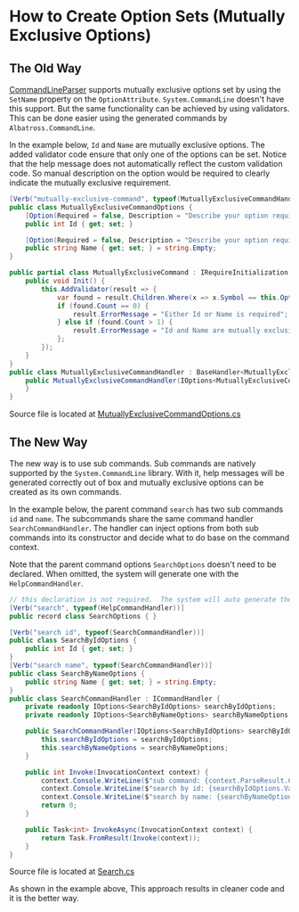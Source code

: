 # How to Create Option Sets (Mutually Exclusive Options)

## The Old Way
[CommandLineParser](https://www.nuget.org/packages/CommandLineParser) supports mutually exclusive options set by using the `SetName` property on the `OptionAttribute`.  `System.CommandLine` doesn't have this support.  But the same functionality can be achieved by using validators.  This can be done easier using the generated commands by `Albatross.CommandLine`.

In the example below, `Id` and `Name` are mutually exclusive options.  The added validator code ensure that only one of the options can be set.  Notice that the help message does not automatically reflect the custom validation code.  So manual description on the option would be required to clearly indicate the mutually exclusive requirement.
```csharp
[Verb("mutually-exclusive-command", typeof(MutuallyExclusiveCommandHandler))]
public class MutuallyExclusiveCommandOptions {
	[Option(Required = false, Description = "Describe your option requirement here")]
	public int Id { get; set; }

	[Option(Required = false, Description = "Describe your option requirement here")]
	public string Name { get; set; } = string.Empty;
}

public partial class MutuallyExclusiveCommand : IRequireInitialization {
	public void Init() {
		this.AddValidator(result => {
			var found = result.Children.Where(x => x.Symbol == this.Option_Id || x.Symbol == this.Option_Name).ToList();
			if (found.Count == 0) {
				result.ErrorMessage = "Either Id or Name is required";
			} else if (found.Count > 1) {
				result.ErrorMessage = "Id and Name are mutually exclusive";
			};
		});
	}
}
public class MutuallyExclusiveCommandHandler : BaseHandler<MutuallyExclusiveCommandOptions> {
	public MutuallyExclusiveCommandHandler(IOptions<MutuallyExclusiveCommandOptions> options, ILogger logger) : base(options, logger) {
	}
}
```
Source file is located at [MutuallyExclusiveCommandOptions.cs](../Sample.CommandLine/MutuallyExclusiveCommandOptions.cs)

## The New Way
The new way is to use sub commands.  Sub commands are natively supported by the `System.CommandLine` library.  With it, help messages will be generated correctly out of box and mutually exclusive options can be created as its own commands.  

In the example below, the parent command `search` has two sub commands `id` and `name`.  The subcommands share the same command handler `SearchCommandHandler`.  The handler can inject options from both sub commands into its constructor and decide what to do base on the command context.

Note that the parent command options `SearchOptions` doesn't need to be declared.  When omitted, the system will generate one with the `HelpCommandHandler`.

```csharp
// this declaration is not required.  The system will auto generate the parent command with a HelpCommandHandler if it is not declared
[Verb("search", typeof(HelpCommandHandler))]
public record class SearchOptions { }

[Verb("search id", typeof(SearchCommandHandler))]
public class SearchByIdOptions {
	public int Id { get; set; }
}
[Verb("search name", typeof(SearchCommandHandler))]
public class SearchByNameOptions {
	public string Name { get; set; } = string.Empty;
}
public class SearchCommandHandler : ICommandHandler {
	private readonly IOptions<SearchByIdOptions> searchByIdOptions;
	private readonly IOptions<SearchByNameOptions> searchByNameOptions;

	public SearchCommandHandler(IOptions<SearchByIdOptions> searchByIdOptions, IOptions<SearchByNameOptions> searchByNameOptions) {
		this.searchByIdOptions = searchByIdOptions;
		this.searchByNameOptions = searchByNameOptions;
	}

	public int Invoke(InvocationContext context) {
		context.Console.WriteLine($"sub command: {context.ParseResult.CommandResult.Command.Name} has been invoked");
		context.Console.WriteLine($"search by id: {searchByIdOptions.Value.Id}");
		context.Console.WriteLine($"search by name: {searchByNameOptions.Value.Name}");
		return 0;
	}

	public Task<int> InvokeAsync(InvocationContext context) {
		return Task.FromResult(Invoke(context));
	}
}
```
Source file is located at [Search.cs](../Sample.CommandLine/Search.cs)

As shown in the example above, This approach results in cleaner code and it is the better way.